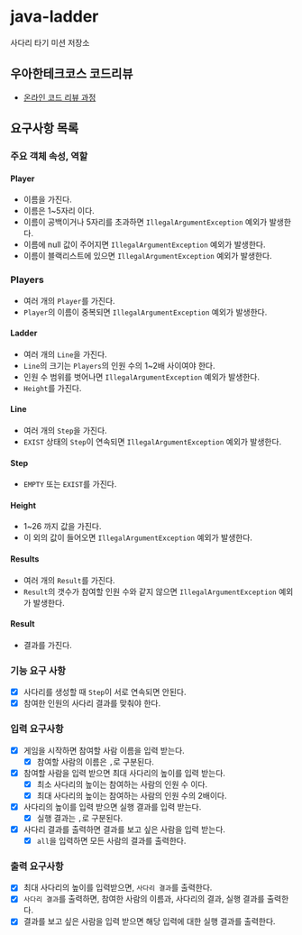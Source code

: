 # java-ladder

사다리 타기 미션 저장소

## 우아한테크코스 코드리뷰

- [온라인 코드 리뷰 과정](https://github.com/woowacourse/woowacourse-docs/blob/master/maincourse/README.md)

## 요구사항 목록

### 주요 객체 속성, 역할

#### Player

- 이름을 가진다.
- 이름은 1~5자리 이다.
- 이름이 공백이거나 5자리를 초과하면 `IllegalArgumentException` 예외가 발생한다.
- 이름에 null 값이 주어지면 `IllegalArgumentException` 예외가 발생한다.
- 이름이 블랙리스트에 있으면 `IllegalArgumentException` 예외가 발생한다.

### Players

- 여러 개의 `Player`를 가진다.
- `Player`의 이름이 중복되면 `IllegalArgumentException` 예외가 발생한다.

#### Ladder

- 여러 개의 `Line`을 가진다.
- `Line`의 크기는 `Players`의 인원 수의 1~2배 사이여야 한다.
- 인원 수 범위를 벗어나면 `IllegalArgumentException` 예외가 발생한다.
- `Height`를 가진다.

#### Line

- 여러 개의 `Step`을 가진다.
- `EXIST` 상태의 `Step`이 연속되면 `IllegalArgumentException` 예외가 발생한다.

#### Step

- `EMPTY` 또는 `EXIST`를 가진다.

#### Height

- 1~26 까지 값을 가진다.
- 이 외의 값이 들어오면 `IllegalArgumentException` 예외가 발생한다.

#### Results

- 여러 개의 `Result`를 가진다.
- `Result`의 갯수가 참여할 인원 수와 같지 않으면 `IllegalArgumentException` 예외가 발생한다.

#### Result

- 결과를 가진다.

### 기능 요구 사항
- [X] 사다리를 생성할 때 `Step`이 서로 연속되면 안된다.
- [X] 참여한 인원의 사다리 결과를 맞춰야 한다.

### 입력 요구사항

- [X] 게임을 시작하면 참여할 사람 이름을 입력 받는다.
    - [X] 참여할 사람의 이름은 `,`로 구분된다.
- [X] 참여할 사람을 입력 받으면 최대 사다리의 높이를 입력 받는다.
    - [X] 최소 사다리의 높이는 참여하는 사람의 인원 수 이다.
    - [X] 최대 사다리의 높이는 참여하는 사람의 인원 수의 2배이다.
- [X] 사다리의 높이를 입력 받으면 실행 결과를 입력 받는다.
    - [X] 실행 결과는 `,`로 구분된다.
- [X] 사다리 결과를 출력하면 결과를 보고 싶은 사람을 입력 받는다.
    - [X] `all`을 입력하면 모든 사람의 결과를 출력한다. 

### 출력 요구사항

- [X] 최대 사다리의 높이를 입력받으면, `사다리 결과`를 출력한다.
- [X] `사다리 결과`를 출력하면, 참여한 사람의 이름과, 사다리의 결과, 실행 결과를 출력한다.
- [X] 결과를 보고 싶은 사람을 입력 받으면 해당 입력에 대한 실행 결과를 출력한다.
